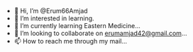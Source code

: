 - 👋 Hi, I’m @Erum66Amjad
- 👀 I’m interested in learning.
- 🌱 I’m currently learning Eastern Medicine...
- 💞️ I’m looking to collaborate on erumamjad42@gmail.com...
- 📫 How to reach me through my mail...

<!---
Erum66Amjad/Erum66Amjad is a ✨ special ✨ repository because its `README.md` (this file) appears on your GitHub profile.
You can click the Preview link to take a look at your changes.
--->
